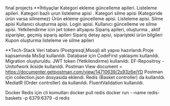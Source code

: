 final projects
**İhtiyaçlar
Kategori ekleme güncelleme apileri. Listeleme apileri.
Kategori bazlı urun listeleme apisi .
Kategori silme apisi (Kategoride ürün varsa silinemez)
Ürün ekleme güncelleme apisi. Listeleme apisi. Silme apisi
Kullanıcı oluşturma apisi. Login apisi. Kullanıcı güncelleme ve silme apisi. Yetkilendirme icin jwt token altyapısı
Sipariş apileri, oluşturma , aktif siparişler, geçmiş sipariş apileri
Sipariş detay apisi, siparişteki ürün bilgileri
Kupon oluşturma listeleme ve silme apileri

**Tech-Stack
Veri tabanı (Postgresql,Mssql) alt yapısı hazırlandı.Proje kapsamında MsSql kullanıldı.
Database için CodeFirst yaklaşımı kullanıldı. Migration oluşturuldu.
JWT token (Yetkilendirme) kullanıldı.
EF-Repositroy - Unitofwork ikiside kullanıldı.
Postman View document = https://documenter.getpostman.com/view/14710639/2s93z6ejYD
Postman için collection.json dosyasıda eklendi.
Redis (Basket controller) da kullanıldı.
MediatR (Order controller) da kullanıldı.
FluentValidation kullanıldı.

Docker Redis için cli komutları
docker pull redis
docker run --name redis-baskets -p 6379:6379 -d redis
